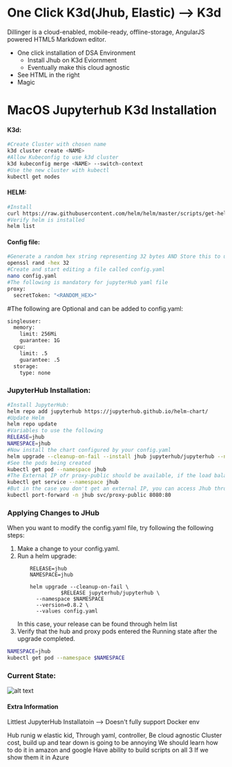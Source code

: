 # One Click K3d(Jhub, Elastic) --> K3d

Dillinger is a cloud-enabled, mobile-ready, offline-storage, AngularJS powered HTML5 Markdown editor.

  - One click installation of DSA Environment
    - Install Jhub on K3d Eviornment
    - Eventually make this cloud agnostic
  - See HTML in the right
  - Magic

# MacOS Jupyterhub K3d Installation

#### K3d:
```sh
#Create Cluster with chosen name
k3d cluster create <NAME>
#Allow Kubeconfig to use k3d cluster
k3d kubeconfig merge <NAME> --switch-context
#Use the new cluster with kubectl
kubectl get nodes
```
#### HELM:
```sh
#Install
curl https://raw.githubusercontent.com/helm/helm/master/scripts/get-helm-3 | bash
#Verify helm is installed
helm list
```
#### Config file:
```sh
#Generate a random hex string representing 32 bytes AND Store this to use as a security token
openssl rand -hex 32
#Create and start editing a file called config.yaml
nano config.yaml
#The following is mandatory for jupyterHub yaml file
proxy:
  secretToken: "<RANDOM_HEX>"
```
#The following are Optional and can be added to config.yaml:
```sh
singleuser:
  memory:
    limit: 256Mi
    guarantee: 1G
  cpu:
    limit: .5
    guarantee: .5
  storage:
    type: none
```
### JupyterHub Installation:
```sh
#Install JupyterHub:
helm repo add jupyterhub https://jupyterhub.github.io/helm-chart/
#Update Helm
helm repo update
#Variables to use the following
RELEASE=jhub
NAMESPACE=jhub
#Now install the chart configured by your config.yaml
helm upgrade --cleanup-on-fail --install jhub jupyterhub/jupyterhub --namespace jhub --create-namespace --version=0.9.0 --values config.yaml
#See the pods being created
kubectl get pod --namespace jhub
#The External IP ofr proxy-public should be available, if the load balancer is configured correctly(This has yet to be tested)
kubectl get service --namespace jhub
#But in the case you don't get an external IP, you can access Jhub through the following command, and going to localhost:8080
kubectl port-forward -n jhub svc/proxy-public 8080:80
```

### Applying Changes to JHub
When you want to modify the config.yaml file, try following the following steps:
1. Make a change to your config.yaml.
2. Run a helm upgrade:
    ```
        RELEASE=jhub
        NAMESPACE=jhub
    
        helm upgrade --cleanup-on-fail \
                  $RELEASE jupyterhub/jupyterhub \
          --namespace $NAMESPACE
          --version=0.8.2 \
          --values config.yaml
    ```
    In this case, your release can be found through helm list
3. Verify that the hub and proxy pods entered the Running state after the upgrade completed.
```sh
NAMESPACE=jhub
kubectl get pod --namespace $NAMESPACE
```

### Current State: 
![alt text](https://github.com/matheesan-CGI/oneClickDeployDSE/edit/main/12_18_20_Current_State.png?raw=true)


#### Extra Information

Littlest JupyterHub Installatoin  --> Doesn't fully support Docker env

Hub runig w elastic kid,
Through yaml, controller, 
Be cloud agnostic
Cluster cost, build up and tear down is going to be annoying
We should learn how to do it in amazon and google
Have ability to build scripts on all 3
If we show them it in Azure
